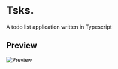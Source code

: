 # Tsks.

A todo list application written in Typescript

## Preview

![Preview](https://github.com/vaeeloo/waroong/blob/master/preview/preview.gif)
